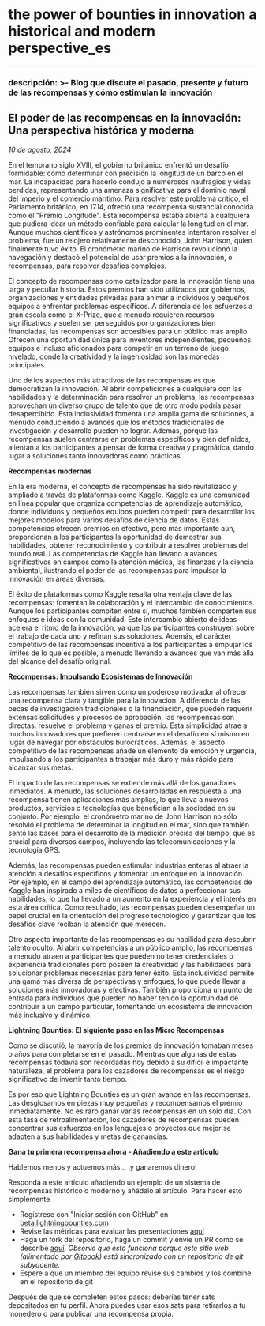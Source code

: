 # the power of bounties in innovation a historical and modern perspective\_es

***

### descripción: >- Blog que discute el pasado, presente y futuro de las recompensas y cómo estimulan la innovación

## El poder de las recompensas en la innovación: Una perspectiva histórica y moderna

_10 de agosto, 2024_

En el temprano siglo XVIII, el gobierno británico enfrentó un desafío formidable: cómo determinar con precisión la longitud de un barco en el mar. La incapacidad para hacerlo condujo a numerosos naufragios y vidas perdidas, representando una amenaza significativa para el dominio naval del imperio y el comercio marítimo. Para resolver este problema crítico, el Parlamento británico, en 1714, ofreció una recompensa sustancial conocida como el "Premio Longitude". Esta recompensa estaba abierta a cualquiera que pudiera idear un método confiable para calcular la longitud en el mar. Aunque muchos científicos y astrónomos prominentes intentaron resolver el problema, fue un relojero relativamente desconocido, John Harrison, quien finalmente tuvo éxito. El cronómetro marino de Harrison revolucionó la navegación y destacó el potencial de usar premios a la innovación, o recompensas, para resolver desafíos complejos.

El concepto de recompensas como catalizador para la innovación tiene una larga y peculiar historia. Estos premios han sido utilizados por gobiernos, organizaciones y entidades privadas para animar a individuos y pequeños equipos a enfrentar problemas específicos. A diferencia de los esfuerzos a gran escala como el X-Prize, que a menudo requieren recursos significativos y suelen ser perseguidos por organizaciones bien financiadas, las recompensas son accesibles para un público más amplio. Ofrecen una oportunidad única para inventores independientes, pequeños equipos e incluso aficionados para competir en un terreno de juego nivelado, donde la creatividad y la ingeniosidad son las monedas principales.

Uno de los aspectos más atractivos de las recompensas es que democratizan la innovación. Al abrir competiciones a cualquiera con las habilidades y la determinación para resolver un problema, las recompensas aprovechan un diverso grupo de talento que de otro modo podría pasar desapercibido. Esta inclusividad fomenta una amplia gama de soluciones, a menudo conduciendo a avances que los métodos tradicionales de investigación y desarrollo pueden no lograr. Además, porque las recompensas suelen centrarse en problemas específicos y bien definidos, alientan a los participantes a pensar de forma creativa y pragmática, dando lugar a soluciones tanto innovadoras como prácticas.

**Recompensas modernas**

En la era moderna, el concepto de recompensas ha sido revitalizado y ampliado a través de plataformas como Kaggle. Kaggle es una comunidad en línea popular que organiza competencias de aprendizaje automático, donde individuos y pequeños equipos pueden competir para desarrollar los mejores modelos para varios desafíos de ciencia de datos. Estas competencias ofrecen premios en efectivo, pero más importante aún, proporcionan a los participantes la oportunidad de demostrar sus habilidades, obtener reconocimiento y contribuir a resolver problemas del mundo real. Las competencias de Kaggle han llevado a avances significativos en campos como la atención médica, las finanzas y la ciencia ambiental, ilustrando el poder de las recompensas para impulsar la innovación en áreas diversas.

El éxito de plataformas como Kaggle resalta otra ventaja clave de las recompensas: fomentan la colaboración y el intercambio de conocimientos. Aunque los participantes compiten entre sí, muchos también comparten sus enfoques e ideas con la comunidad. Este intercambio abierto de ideas acelera el ritmo de la innovación, ya que los participantes construyen sobre el trabajo de cada uno y refinan sus soluciones. Además, el carácter competitivo de las recompensas incentiva a los participantes a empujar los límites de lo que es posible, a menudo llevando a avances que van más allá del alcance del desafío original.

**Recompensas: Impulsando Ecosistemas de Innovación**

Las recompensas también sirven como un poderoso motivador al ofrecer una recompensa clara y tangible para la innovación. A diferencia de las becas de investigación tradicionales o la financiación, que pueden requerir extensas solicitudes y procesos de aprobación, las recompensas son directas: resuelve el problema y ganas el premio. Esta simplicidad atrae a muchos innovadores que prefieren centrarse en el desafío en sí mismo en lugar de navegar por obstáculos burocráticos. Además, el aspecto competitivo de las recompensas añade un elemento de emoción y urgencia, impulsando a los participantes a trabajar más duro y más rápido para alcanzar sus metas.

El impacto de las recompensas se extiende más allá de los ganadores inmediatos. A menudo, las soluciones desarrolladas en respuesta a una recompensa tienen aplicaciones más amplias, lo que lleva a nuevos productos, servicios o tecnologías que benefician a la sociedad en su conjunto. Por ejemplo, el cronómetro marino de John Harrison no sólo resolvió el problema de determinar la longitud en el mar, sino que también sentó las bases para el desarrollo de la medición precisa del tiempo, que es crucial para diversos campos, incluyendo las telecomunicaciones y la tecnología GPS.

Además, las recompensas pueden estimular industrias enteras al atraer la atención a desafíos específicos y fomentar un enfoque en la innovación. Por ejemplo, en el campo del aprendizaje automático, las competencias de Kaggle han inspirado a miles de científicos de datos a perfeccionar sus habilidades, lo que ha llevado a un aumento en la experiencia y el interés en esta área crítica. Como resultado, las recompensas pueden desempeñar un papel crucial en la orientación del progreso tecnológico y garantizar que los desafíos clave reciban la atención que merecen.

Otro aspecto importante de las recompensas es su habilidad para descubrir talento oculto. Al abrir competencias a un público amplio, las recompensas a menudo atraen a participantes que pueden no tener credenciales o experiencia tradicionales pero poseen la creatividad y las habilidades para solucionar problemas necesarias para tener éxito. Esta inclusividad permite una gama más diversa de perspectivas y enfoques, lo que puede llevar a soluciones más innovadoras y efectivas. También proporciona un punto de entrada para individuos que pueden no haber tenido la oportunidad de contribuir a un campo particular, fomentando un ecosistema de innovación más inclusivo y dinámico.

**Lightning Bounties: El siguiente paso en las Micro Recompensas**

Como se discutió, la mayoría de los premios de innovación tomaban meses o años para completarse en el pasado. Mientras que algunas de estas recompensas todavía son recordadas hoy debido a su difícil e impactante naturaleza, el problema para los cazadores de recompensas es el riesgo significativo de invertir tanto tiempo.

Es por eso que Lightning Bounties es un gran avance en las recompensas. Las desglosamos en piezas muy pequeñas y recompensamos el premio inmediatamente. No es raro ganar varias recompensas en un solo día. Con esta tasa de retroalimentación, los cazadores de recompensas pueden concentrar sus esfuerzos en los lenguajes o proyectos que mejor se adapten a sus habilidades y metas de ganancias.

**Gana tu primera recompensa ahora - Añadiendo a este artículo**

Hablemos menos y actuemos más... ¡y ganaremos dinero!

Responda a este artículo añadiendo un ejemplo de un sistema de recompensas histórico o moderno y añádalo al artículo. Para hacer esto simplemente

* Regístrese con "Iniciar sesión con GitHub" en [beta.lightningbounties.com](https://beta.lightningbounties.com)
* Revise las métricas para evaluar las presentaciones [aquí](https://github.com/MIT-Bitcoin-2024/demo-gitbook/issues/27)
* Haga un fork del repositorio, haga un commit y envíe un PR como se describe [aquí](https://docs.lightningbounties.com/docs/solve-a-bounty/working-on-the-bounty). _Observe que esto funciona porque este sitio web (alimentado por_ [_Gitbook_](https://www.gitbook.com/)_) está sincronizado con un repositorio de git subyacente._
* Espere a que un miembro del equipo revise sus cambios y los combine en el repositorio de git

Después de que se completen estos pasos: deberías tener sats depositados en tu perfil. Ahora puedes usar esos sats para retirarlos a tu monedero o para publicar una recompensa propia.
